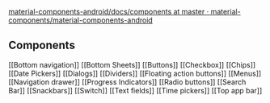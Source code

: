 [material-components-android/docs/components at master · material-components/material-components-android](https://github.com/material-components/material-components-android/tree/master/docs/components)
## Components
[[Bottom navigation]]
[[Bottom Sheets]]
[[Buttons]]
[[Checkbox]]
[[Chips]]
[[Date Pickers]]
[[Dialogs]]
[[Dividers]]
[[Floating action buttons]]
[[Menus]]
[[Navigation drawer]]
[[Progress Indicators]]
[[Radio buttons]]
[[Search Bar]]
[[Snackbars]]
[[Switch]]
[[Text fields]]
[[Time pickers]]
[[Top app bar]]